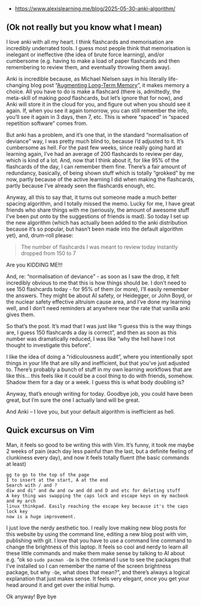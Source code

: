 - https://www.alexislearning.me/blog/2025-05-30-anki-algorithm/

## (Ok not really but you know what I mean)

I love anki with all my heart. I think flashcards and memorisation are incredibly underrated tools. I guess most people think that memorisation is inelegant or ineffective (the idea of brute force learning), and/or cumbersome (e.g. having to make a load of paper flashcards and then remembering to review them, and eventually throwing them away).

Anki is incredible because, as Michael Nielsen says in his literally life-changing blog post “[Augmenting Long-Term Memory](https://augmentingcognition.com/ltm.html)”, it makes memory a choice. All you have to do is make a flashcard (there is, admittedly, the meta-skill of making _good_ flashcards, but let’s ignore that for now), and Anki will store it in the cloud for you, and figure out when you should see it again. If, when you see it again tomorrow, you can still remember the info, you’ll see it again in 3 days, then 7, etc. This is where “spaced” in “spaced repetition software” comes from.

But anki has a problem, and it’s one that, in the standard “normalisation of deviance” way, I was pretty much blind to, because I’d adjusted to it. It’s cumbersome as hell. For the past few weeks, since really going hard at learning again, I’ve had an average of 200 flashcards to review per day, which is kind of a lot. And, now that I think about it, for like 95% of the flashcards of the day, I can remember them fine. There’s a fair amount of redundancy, basically, of being shown stuff which is totally “grokked” by me now, partly because of the active learning I did when making the flashcards, partly because I’ve already seen the flashcards enough, etc.

Anyway, all this to say that, it turns out someone made a much better spacing algorithm, and I totally missed the memo. Lucky for me, I have great friends who share things with me (seriously, the amount of awesome stuff I’ve been put onto by the suggestions of friends is mad). So today I set up the new algorithm (which has actually been added to the anki distribution because it’s so popular, but hasn’t been made into the default algorithm yet), and, drum-roll please:

> The number of flashcards I was meant to review today instantly dropped from 150 to 7

Are you KIDDING ME!!!

And, re: “normalisation of deviance” - as soon as I saw the drop, it felt incredibly obvious to me that this is how things should be. I don’t need to see 150 flashcards today - for 95% of them (or more), I’ll easily remember the answers. They might be about AI safety, or Heidegger, or John Boyd, or the nuclear safety effective altruism cause area, and I’ve done my learning well, and I don’t need reminders at anywhere near the rate that vanilla anki gives them.

So that’s the post. It’s mad that I was just like “I guess this is the way things are, I guess 150 flashcards a day is correct”, and then as soon as this number was dramatically reduced, I was like “why the hell have I not thought to investigate this before”.

I like the idea of doing a “ridiculousness audit”, where you intentionally spot things in your life that are silly and inefficient, but that you’ve just adjusted to. There’s probably a bunch of stuff in my own learning workflows that are like this… this feels like it could be a cool thing to do with friends, somehow. Shadow them for a day or a week. I guess this is what body doubling is?

Anyway, that’s enough writing for today. Goodbye job, you could have been great, but I’m sure the one I actually land will be great.

And Anki – I love you, but your default algorithm is inefficient as hell.

## Quick excursus on Vim

Man, it feels so good to be writing this with Vim. It’s funny, it took me maybe 2 weeks of pain (each day less painful than the last, but a definite feeling of clunkiness every day), and now it feels totally fluent (the basic commands at least)

```
gg to go to the top of the page
I to insert at the start, A at the end 
Search with / and ?
diw and di" and dw and cw and dd and D and etc for deleting stuff
A key thing was swapping the caps lock and escape keys on my macbook and my arch
linux thinkpad. Easily reaching the escape key because it's the caps lock key
now is a huge improvement. 
```

I just love the nerdy aesthetic too. I really love making new blog posts for this website by using the command line, editing a new blog post with vim, publishing with git. I love that you have to use a command line command to change the brightness of this laptop. It feels so cool and nerdy to learn all these little commands and make them make sense by talking to AI about e.g. “ok so `sudo pacman -Qe` is the command I use to see the packages that I’ve installed so I can remember the name of the screen brightness package, but why `-Qe`, what does that mean?”, and there’s always a logical explanation that just makes sense. It feels very elegant, once you get your head around it and get over the initial hump.

Ok anyway! Bye bye